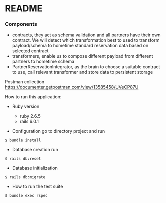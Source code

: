 # README
### Components
  - contracts, they act as schema validation and all partners have their own contract. We will detect which transformation best to used to transform payload/schema to hometime standard reservation data based on selected contract
  - transformers, enable us to compose different payload from different partners to hometime schema
  - PartnerReservationIntegrator, as the brain to choose a suitable contract to use, call relevant transformer and store data to persistent storage

Postman collection https://documenter.getpostman.com/view/13585458/UVeCP87U

How to run this application:

* Ruby version
  - ruby 2.6.5
  - rails 6.0.1

* Configuration
go to directory project and run
```
$ bundle install
```

* Database creation
run
```
$ rails db:reset
```

* Database initialization
```
$ rails db:migrate
```

* How to run the test suite
```
$ bundle exec rspec
```